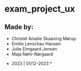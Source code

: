 ﻿# exam_project_ux
## Made by: 
- Christel Amalie Skaaning Mørup
- Emilie Lenschau Hansen
- Julie Elmgaard Jensen
- Maja Nøhr-Nørgaard
* 2023 | 01/12-2023 *



